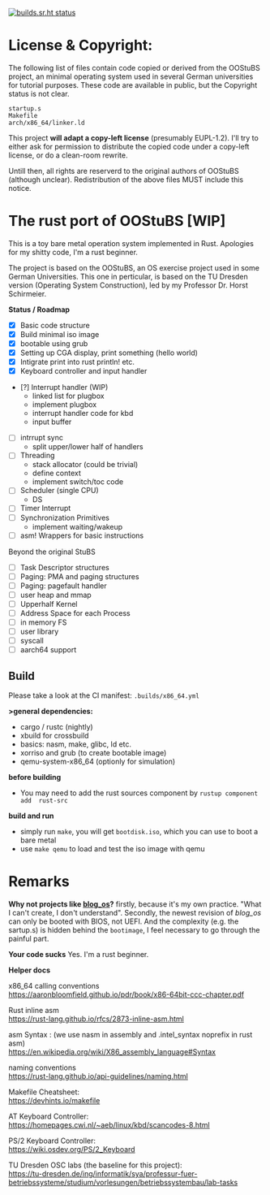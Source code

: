 [![builds.sr.ht status](https://builds.sr.ht/~shrik3/rustubs/commits/master/x86_64.yml.svg)](https://builds.sr.ht/~shrik3/rustubs/commits/master/x86_64.yml?)

# License & Copyright:

The following list of files contain code copied or derived from the OOStuBS
project, an minimal operating system used in several German universities for
tutorial purposes. These code are available in public, but the Copyright status
is not clear.

```
startup.s
Makefile
arch/x86_64/linker.ld
```

This project **will adapt a copy-left license** (presumably EUPL-1.2). I'll try
to either ask for permission to distribute the copied code under a copy-left
license, or do a clean-room rewrite.

Untill then, all rights are reserverd to the original authors of OOStuBS
(although unclear). Redistribution of the above files MUST include this notice.

# The rust port of OOStuBS [WIP]

This is a toy bare metal operation system implemented in Rust. Apologies for my
shitty code, I'm a rust beginner.

The project is based on the OOStuBS, an OS exercise project used in some German
Universities. This one in perticular, is based on the TU Dresden version
(Operating System Construction), led by my Professor Dr. Horst Schirmeier.

**Status / Roadmap**
- [X] Basic code structure
- [X] Build minimal iso image
- [X] bootable using grub
- [X] Setting up CGA display, print something (hello world)
- [X] Intigrate print into rust println! etc.
- [X] Keyboard controller and input handler
- [?] Interrupt handler (WIP)
    - linked list for plugbox
    - implement plugbox
    - interrupt handler code for kbd
    - input buffer
- [ ] intrrupt sync
    - split upper/lower half of handlers
- [ ] Threading
    - stack allocator (could be trivial)
    - define context
    - implement switch/toc code
- [ ] Scheduler (single CPU)
    - DS
- [ ] Timer Interrupt
- [ ] Synchronization Primitives
    - implement waiting/wakeup
- [ ] asm! Wrappers for basic instructions

Beyond the original StuBS
- [ ] Task Descriptor structures
- [ ] Paging: PMA and paging structures
- [ ] Paging: pagefault handler
- [ ] user heap and mmap
- [ ] Upperhalf Kernel
- [ ] Address Space for each Process
- [ ] in memory FS
- [ ] user library
- [ ] syscall
- [ ] aarch64 support

## Build

Please take a look at the CI manifest:
`.builds/x86_64.yml`

**>general dependencies:**
- cargo / rustc (nightly)
- xbuild for crossbuild
- basics: nasm, make, glibc, ld etc.
- xorriso and grub (to create bootable image)
- qemu-system-x86_64 (optionly for simulation)

**before building**
- You may need to add the rust sources component by `rustup component add  rust-src`

**build and run**
- simply run `make`, you will get `bootdisk.iso`, which you can use to boot a
  bare metal
- use `make qemu` to load and test the iso image with qemu

# Remarks
**Why not projects like [blog_os](https://os.phil-opp.com/)?**
firstly, because it's my own practice. "What I can't create, I don't understand".
Secondly, the newest revision of *blog_os* can only be booted with BIOS, not
UEFI. And the complexity (e.g. the sartup.s) is hidden behind the `bootimage`,
I feel necessary to go through the painful part.

**Your code sucks**
Yes. I'm a rust beginner.

**Helper docs**

x86_64 calling conventions  
https://aaronbloomfield.github.io/pdr/book/x86-64bit-ccc-chapter.pdf

Rust inline asm  
https://rust-lang.github.io/rfcs/2873-inline-asm.html

asm Syntax : (we use nasm in assembly and .intel_syntax noprefix in rust asm)  
https://en.wikipedia.org/wiki/X86_assembly_language#Syntax

naming conventions  
https://rust-lang.github.io/api-guidelines/naming.html

Makefile Cheatsheet:  
https://devhints.io/makefile

AT Keyboard Controller:  
https://homepages.cwi.nl/~aeb/linux/kbd/scancodes-8.html

PS/2 Keyboard Controller:  
https://wiki.osdev.org/PS/2_Keyboard

TU Dresden OSC labs (the baseline for this project):  
https://tu-dresden.de/ing/informatik/sya/professur-fuer-betriebssysteme/studium/vorlesungen/betriebssystembau/lab-tasks
